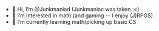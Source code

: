 - 👋 Hi, I’m @Junkmaniad (Junkmaniac was taken :<)
- 👀 I’m interested in math (and gaming -- I enjoy (J)RPGS)
- 🌱 I’m currently learning math/picking up basic CS

<!---
Junkmaniad/Junkmaniad is a ✨ special ✨ repository because its `README.md` (this file) appears on your GitHub profile.
You can click the Preview link to take a look at your changes.
--->
